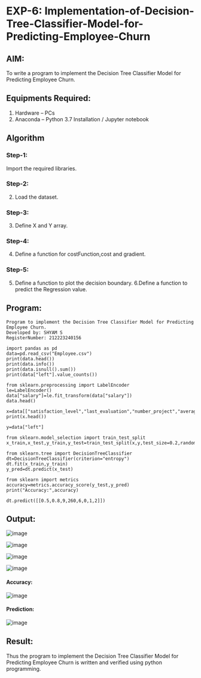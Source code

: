 # EXP-6: Implementation-of-Decision-Tree-Classifier-Model-for-Predicting-Employee-Churn

## AIM:
To write a program to implement the Decision Tree Classifier Model for Predicting Employee Churn.

## Equipments Required:
1. Hardware – PCs
2. Anaconda – Python 3.7 Installation / Jupyter notebook

## Algorithm
### Step-1: 
Import the required libraries.
### Step-2:
2. Load the dataset.
### Step-3:
3. Define X and Y array.
### Step-4:
4. Define a function for costFunction,cost and gradient.
### Step-5:
5. Define a function to plot the decision boundary. 6.Define a function to predict the 
   Regression value. 

## Program:
```
Program to implement the Decision Tree Classifier Model for Predicting Employee Churn.
Developed by: SHYAM S
RegisterNumber: 212223240156

import pandas as pd
data=pd.read_csv("Employee.csv")
print(data.head())
print(data.info())
print(data.isnull().sum())
print(data["left"].value_counts())

from sklearn.preprocessing import LabelEncoder
le=LabelEncoder()
data["salary"]=le.fit_transform(data["salary"])
data.head()

x=data[["satisfaction_level","last_evaluation","number_project","average_montly_hours","time_spend_company","Work_accident","promotion_last_5years","salary"]]
print(x.head())

y=data["left"]

from sklearn.model_selection import train_test_split
x_train,x_test,y_train,y_test=train_test_split(x,y,test_size=0.2,random_state=100)

from sklearn.tree import DecisionTreeClassifier
dt=DecisionTreeClassifier(criterion="entropy")
dt.fit(x_train,y_train)
y_pred=dt.predict(x_test)

from sklearn import metrics
accuracy=metrics.accuracy_score(y_test,y_pred)
print("Accuracy:",accuracy)

dt.predict([[0.5,0.8,9,260,6,0,1,2]])

```

## Output:
![image](https://github.com/SridharShyam/Implementation-of-Decision-Tree-Classifier-Model-for-Predicting-Employee-Churn/assets/144871368/f0e59a24-d642-4731-960f-399888d45c97)

![image](https://github.com/SridharShyam/Implementation-of-Decision-Tree-Classifier-Model-for-Predicting-Employee-Churn/assets/144871368/ef575661-e899-4530-8322-47295ef6097b)

![image](https://github.com/SridharShyam/Implementation-of-Decision-Tree-Classifier-Model-for-Predicting-Employee-Churn/assets/144871368/0788ddd9-f5c3-4318-a56e-77d57a2d48b2)

![image](https://github.com/SridharShyam/Implementation-of-Decision-Tree-Classifier-Model-for-Predicting-Employee-Churn/assets/144871368/47aae5eb-678c-4e0b-b0f3-40d6a182f3f4)
#### Accuracy:
![image](https://github.com/SridharShyam/Implementation-of-Decision-Tree-Classifier-Model-for-Predicting-Employee-Churn/assets/144871368/04ea367c-4b42-443c-ab1e-e02fab150733)
#### Prediction:
![image](https://github.com/SridharShyam/Implementation-of-Decision-Tree-Classifier-Model-for-Predicting-Employee-Churn/assets/144871368/edfb04a5-b4e9-47a9-87c4-37d423c39129)

## Result:
Thus the program to implement the  Decision Tree Classifier Model for Predicting Employee Churn is written and verified using python programming.
